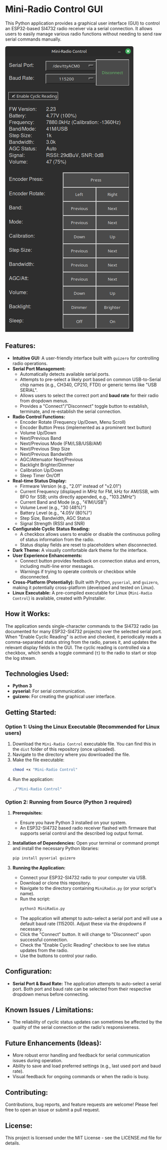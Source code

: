 # Mini-Radio Control GUI

This Python application provides a graphical user interface (GUI) to control an ESP32-based SI4732 radio receiver via a serial connection. It allows users to easily manage various radio functions without needing to send raw serial commands manually.

![Screenshot](screenshot.png)

## Features:

*   **Intuitive GUI:** A user-friendly interface built with `guizero` for controlling radio operations.
*   **Serial Port Management:**
    *   Automatically detects available serial ports.
    *   Attempts to pre-select a likely port based on common USB-to-Serial chip names (e.g., CH340, CP210, FTDI) or generic terms like "USB SERIAL".
    *   Allows users to select the correct port and **baud rate** for their radio from dropdown menus.
    *   Provides a "Connect"/"Disconnect" toggle button to establish, terminate, and re-establish the serial connection.
*   **Radio Control Functions:**
    *   Encoder Rotate (Frequency Up/Down, Menu Scroll)
    *   Encoder Button Press (implemented as a prominent text button)
    *   Volume Up/Down
    *   Next/Previous Band
    *   Next/Previous Mode (FM/LSB/USB/AM)
    *   Next/Previous Step Size
    *   Next/Previous Bandwidth
    *   AGC/Attenuator Next/Previous
    *   Backlight Brighter/Dimmer
    *   Calibration Up/Down
    *   Sleep Timer On/Off
*   **Real-time Status Display:**
    *   Firmware Version (e.g., "2.01" instead of "v2.01")
    *   Current Frequency (displayed in MHz for FM, kHz for AM/SSB, with BFO for SSB; units directly appended, e.g., "103.2MHz")
    *   Current Band and Mode (e.g., "41M/USB")
    *   Volume Level (e.g., "30 (48%)")
    *   Battery Level (e.g., "4.05V (80%)")
    *   Step Size, Bandwidth, AGC Status
    *   Signal Strength (RSSI and SNR)
*   **Configurable Cyclic Status Reading:**
    *   A checkbox allows users to enable or disable the continuous polling of status information from the radio.
    *   Status display fields are reset to placeholders when disconnected.
*   **Dark Theme:** A visually comfortable dark theme for the interface.
*   **User Experience Enhancements:**
    *   Connect button provides feedback on connection status and errors, including multi-line error messages.
    *   Warnings if trying to operate controls or checkbox while disconnected.
*   **Cross-Platform (Potentially):** Built with Python, `pyserial`, and `guizero`, making it potentially cross-platform (developed and tested on Linux).
*   **Linux Executable:** A pre-compiled executable for Linux (`Mini-Radio Control`) is available, created with PyInstaller.

## How it Works:

The application sends single-character commands to the SI4732 radio (as documented for many ESP32-SI4732 projects) over the selected serial port. When "Enable Cyclic Reading" is active and checked, it periodically reads a comma-separated status string from the radio, parses it, and updates the relevant display fields in the GUI. The cyclic reading is controlled via a checkbox, which sends a toggle command (`t`) to the radio to start or stop the log stream.

## Technologies Used:

*   **Python 3**
*   **pyserial:** For serial communication.
*   **guizero:** For creating the graphical user interface.

## Getting Started:

### Option 1: Using the Linux Executable (Recommended for Linux users)

1.  Download the `Mini-Radio Control` executable file. You can find this in the `dist` folder of this repository (once uploaded).
2.  Navigate to the directory where you downloaded the file.
3.  Make the file executable:
    ```bash
    chmod +x "Mini-Radio Control"
    ```
4.  Run the application:
    ```bash
    ./"Mini-Radio Control"
    ```

### Option 2: Running from Source (Python 3 required)

1.  **Prerequisites:**
    *   Ensure you have Python 3 installed on your system.
    *   An ESP32-SI4732 based radio receiver flashed with firmware that supports serial control and the described log output format.

2.  **Installation of Dependencies:**
    Open your terminal or command prompt and install the necessary Python libraries:
    ```bash
    pip install pyserial guizero
    ```

3.  **Running the Application:**
    *   Connect your ESP32-SI4732 radio to your computer via USB.
    *   Download or clone this repository.
    *   Navigate to the directory containing `MiniRadio.py` (or your script's name).
    *   Run the script:
        ```bash
        python3 MiniRadio.py
        ```
    *   The application will attempt to auto-select a serial port and will use a default baud rate (115200). Adjust these via the dropdowns if necessary.
    *   Click the "Connect" button. It will change to "Disconnect" upon successful connection.
    *   Check the "Enable Cyclic Reading" checkbox to see live status updates from the radio.
    *   Use the buttons to control your radio.

## Configuration:

*   **Serial Port & Baud Rate:** The application attempts to auto-select a serial port. Both port and baud rate can be selected from their respective dropdown menus before connecting.

## Known Issues / Limitations:

*   The reliability of cyclic status updates can sometimes be affected by the quality of the serial connection or the radio's responsiveness.

## Future Enhancements (Ideas):

*   More robust error handling and feedback for serial communication issues during operation.
*   Ability to save and load preferred settings (e.g., last used port and baud rate).
*   Visual feedback for ongoing commands or when the radio is busy.

## Contributing:

Contributions, bug reports, and feature requests are welcome! Please feel free to open an issue or submit a pull request.

## License:

This project is licensed under the MIT License - see the LICENSE.md file for details.
